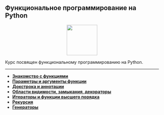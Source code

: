 ## Функциональное программирование на Python

<div id="header" align="center">
  <img src="https://cdn.stepik.net/media/cache/images/courses/195619/cover_XF90zPX/66d3c41c8348c48642039f6257255041.png" width="100"/>
</div>

Курс посвящен функциональному программированию на Python.

---

- [**Знакомство с функциями**](https://github.com/vypiemzalyubov/python/tree/main/Stepik/Functional%20programming%20in%20Python/01.%20Familiarity%20with%20functions)
- [**Параметры и аргументы функции**](https://github.com/vypiemzalyubov/python/tree/main/Stepik/Functional%20programming%20in%20Python/02.%20Function%20parameters%20and%20arguments)
- [**Докстрока и аннотации**](https://github.com/vypiemzalyubov/python/tree/main/Stepik/Functional%20programming%20in%20Python/03.%20Dockstring%20and%20annotations)
- [**Области видимости, замыкания, декораторы**](https://github.com/vypiemzalyubov/python/tree/main/Stepik/Functional%20programming%20in%20Python/04.%20Scopes%2C%20closures%2C%20decorators)
- [**Итераторы и функции высшего порядка**](https://github.com/vypiemzalyubov/python/tree/main/Stepik/Functional%20programming%20in%20Python/05.%20Iterators%20and%20higher%20order%20functions)
- [**Рекурсия**](https://github.com/vypiemzalyubov/python/tree/main/Stepik/Functional%20programming%20in%20Python/06.%20Recursion)
- [**Генераторы**](https://github.com/vypiemzalyubov/python/tree/main/Stepik/Functional%20programming%20in%20Python/07.%20Generators)
